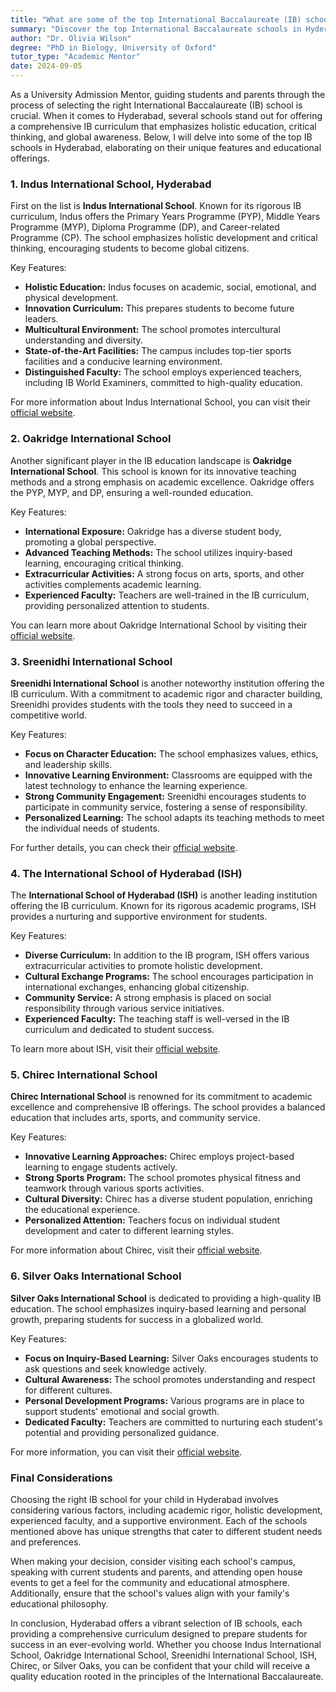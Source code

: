 ```yaml
---
title: "What are some of the top International Baccalaureate (IB) schools in Hyderabad known for offering a comprehensive IB curriculum?"
summary: "Discover the top International Baccalaureate schools in Hyderabad offering a comprehensive curriculum that fosters holistic education and global awareness."
author: "Dr. Olivia Wilson"
degree: "PhD in Biology, University of Oxford"
tutor_type: "Academic Mentor"
date: 2024-09-05
---
```


As a University Admission Mentor, guiding students and parents through the process of selecting the right International Baccalaureate (IB) school is crucial. When it comes to Hyderabad, several schools stand out for offering a comprehensive IB curriculum that emphasizes holistic education, critical thinking, and global awareness. Below, I will delve into some of the top IB schools in Hyderabad, elaborating on their unique features and educational offerings.

### 1. Indus International School, Hyderabad

First on the list is **Indus International School**. Known for its rigorous IB curriculum, Indus offers the Primary Years Programme (PYP), Middle Years Programme (MYP), Diploma Programme (DP), and Career-related Programme (CP). The school emphasizes holistic development and critical thinking, encouraging students to become global citizens. 

Key Features:
- **Holistic Education:** Indus focuses on academic, social, emotional, and physical development.
- **Innovation Curriculum:** This prepares students to become future leaders.
- **Multicultural Environment:** The school promotes intercultural understanding and diversity.
- **State-of-the-Art Facilities:** The campus includes top-tier sports facilities and a conducive learning environment.
- **Distinguished Faculty:** The school employs experienced teachers, including IB World Examiners, committed to high-quality education.

For more information about Indus International School, you can visit their [official website](https://hyderabad.indusschool.com/curriculum/ib-school-in-hyderabad/).

### 2. Oakridge International School

Another significant player in the IB education landscape is **Oakridge International School**. This school is known for its innovative teaching methods and a strong emphasis on academic excellence. Oakridge offers the PYP, MYP, and DP, ensuring a well-rounded education.

Key Features:
- **International Exposure:** Oakridge has a diverse student body, promoting a global perspective.
- **Advanced Teaching Methods:** The school utilizes inquiry-based learning, encouraging critical thinking.
- **Extracurricular Activities:** A strong focus on arts, sports, and other activities complements academic learning.
- **Experienced Faculty:** Teachers are well-trained in the IB curriculum, providing personalized attention to students.

You can learn more about Oakridge International School by visiting their [official website](https://www.oakridge.in).

### 3. Sreenidhi International School

**Sreenidhi International School** is another noteworthy institution offering the IB curriculum. With a commitment to academic rigor and character building, Sreenidhi provides students with the tools they need to succeed in a competitive world.

Key Features:
- **Focus on Character Education:** The school emphasizes values, ethics, and leadership skills.
- **Innovative Learning Environment:** Classrooms are equipped with the latest technology to enhance the learning experience.
- **Strong Community Engagement:** Sreenidhi encourages students to participate in community service, fostering a sense of responsibility.
- **Personalized Learning:** The school adapts its teaching methods to meet the individual needs of students.

For further details, you can check their [official website](http://www.sreenidhiinternationalschool.com).

### 4. The International School of Hyderabad (ISH)

The **International School of Hyderabad (ISH)** is another leading institution offering the IB curriculum. Known for its rigorous academic programs, ISH provides a nurturing and supportive environment for students.

Key Features:
- **Diverse Curriculum:** In addition to the IB program, ISH offers various extracurricular activities to promote holistic development.
- **Cultural Exchange Programs:** The school encourages participation in international exchanges, enhancing global citizenship.
- **Community Service:** A strong emphasis is placed on social responsibility through various service initiatives.
- **Experienced Faculty:** The teaching staff is well-versed in the IB curriculum and dedicated to student success.

To learn more about ISH, visit their [official website](https://www.ishyd.org).

### 5. Chirec International School

**Chirec International School** is renowned for its commitment to academic excellence and comprehensive IB offerings. The school provides a balanced education that includes arts, sports, and community service.

Key Features:
- **Innovative Learning Approaches:** Chirec employs project-based learning to engage students actively.
- **Strong Sports Program:** The school promotes physical fitness and teamwork through various sports activities.
- **Cultural Diversity:** Chirec has a diverse student population, enriching the educational experience.
- **Personalized Attention:** Teachers focus on individual student development and cater to different learning styles.

For more information about Chirec, visit their [official website](https://www.chirec.ac.in).

### 6. Silver Oaks International School

**Silver Oaks International School** is dedicated to providing a high-quality IB education. The school emphasizes inquiry-based learning and personal growth, preparing students for success in a globalized world.

Key Features:
- **Focus on Inquiry-Based Learning:** Silver Oaks encourages students to ask questions and seek knowledge actively.
- **Cultural Awareness:** The school promotes understanding and respect for different cultures.
- **Personal Development Programs:** Various programs are in place to support students' emotional and social growth.
- **Dedicated Faculty:** Teachers are committed to nurturing each student's potential and providing personalized guidance.

For more information, you can visit their [official website](http://www.silveroaksinternational.com).

### Final Considerations

Choosing the right IB school for your child in Hyderabad involves considering various factors, including academic rigor, holistic development, experienced faculty, and a supportive environment. Each of the schools mentioned above has unique strengths that cater to different student needs and preferences.

When making your decision, consider visiting each school's campus, speaking with current students and parents, and attending open house events to get a feel for the community and educational atmosphere. Additionally, ensure that the school's values align with your family's educational philosophy.

In conclusion, Hyderabad offers a vibrant selection of IB schools, each providing a comprehensive curriculum designed to prepare students for success in an ever-evolving world. Whether you choose Indus International School, Oakridge International School, Sreenidhi International School, ISH, Chirec, or Silver Oaks, you can be confident that your child will receive a quality education rooted in the principles of the International Baccalaureate.
    